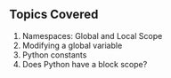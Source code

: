 ## Topics Covered

1. Namespaces: Global and Local Scope
2. Modifying a global variable
3. Python constants
4. Does Python have a block scope?

